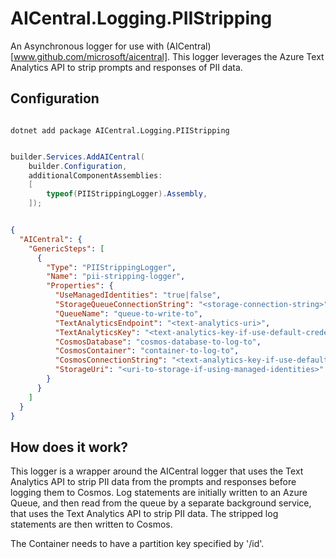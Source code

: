 # AICentral.Logging.PIIStripping

An Asynchronous logger for use with (AICentral)[www.github.com/microsoft/aicentral].
This logger leverages the Azure Text Analytics API to strip prompts and responses of PII data.

## Configuration

```shell

dotnet add package AICentral.Logging.PIIStripping

```

```csharp

builder.Services.AddAICentral(
    builder.Configuration,
    additionalComponentAssemblies:
    [
        typeof(PIIStrippingLogger).Assembly,
    ]);

```

```json

{
  "AICentral": {
    "GenericSteps": [
      {
        "Type": "PIIStrippingLogger",
        "Name": "pii-stripping-logger",
        "Properties": {
          "UseManagedIdentities": "true|false",
          "StorageQueueConnectionString": "<storage-connection-string>",
          "QueueName": "queue-to-write-to",
          "TextAnalyticsEndpoint": "<text-analytics-uri>",
          "TextAnalyticsKey": "<text-analytics-key-if-use-default-credential-false>",
          "CosmosDatabase": "cosmos-database-to-log-to",
          "CosmosContainer": "container-to-log-to",
          "CosmosConnectionString": "<text-analytics-key-if-use-default-credential-false>",
          "StorageUri": "<uri-to-storage-if-using-managed-identities>"
        }
      }
    ]    
  }
}

```

## How does it work?

This logger is a wrapper around the AICentral logger that uses the Text Analytics API to strip PII data from the prompts and responses before logging them to Cosmos.
Log statements are initially written to an Azure Queue, and then read from the queue by a separate background service, that uses the Text Analytics API to strip PII data.
The stripped log statements are then written to Cosmos.

The Container needs to have a partition key specified by '/id'.
